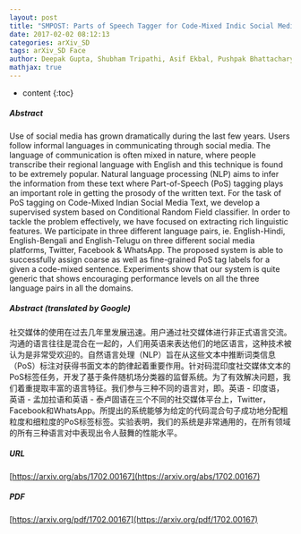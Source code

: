 ```yaml
---
layout: post
title: "SMPOST: Parts of Speech Tagger for Code-Mixed Indic Social Media Text"
date: 2017-02-02 08:12:13
categories: arXiv_SD
tags: arXiv_SD Face
author: Deepak Gupta, Shubham Tripathi, Asif Ekbal, Pushpak Bhattacharyya
mathjax: true
---
```


* content
{:toc}

##### Abstract
Use of social media has grown dramatically during the last few years. Users follow informal languages in communicating through social media. The language of communication is often mixed in nature, where people transcribe their regional language with English and this technique is found to be extremely popular. Natural language processing (NLP) aims to infer the information from these text where Part-of-Speech (PoS) tagging plays an important role in getting the prosody of the written text. For the task of PoS tagging on Code-Mixed Indian Social Media Text, we develop a supervised system based on Conditional Random Field classifier. In order to tackle the problem effectively, we have focused on extracting rich linguistic features. We participate in three different language pairs, ie. English-Hindi, English-Bengali and English-Telugu on three different social media platforms, Twitter, Facebook & WhatsApp. The proposed system is able to successfully assign coarse as well as fine-grained PoS tag labels for a given a code-mixed sentence. Experiments show that our system is quite generic that shows encouraging performance levels on all the three language pairs in all the domains.

##### Abstract (translated by Google)
社交媒体的使用在过去几年里发展迅速。用户通过社交媒体进行非正式语言交流。沟通的语言往往是混合在一起的，人们用英语来表达他们的地区语言，这种技术被认为是非常受欢迎的。自然语言处理（NLP）旨在从这些文本中推断词类信息（PoS）标注对获得书面文本的韵律起着重要作用。针对码混印度社交媒体文本的PoS标签任务，开发了基于条件随机场分类器的监督系统。为了有效解决问题，我们着重提取丰富的语言特征。我们参与三种不同的语言对，即。英语 - 印度语，英语 - 孟加拉语和英语 - 泰卢固语在三个不同的社交媒体平台上，Twitter，Facebook和WhatsApp。所提出的系统能够为给定的代码混合句子成功地分配粗粒度和细粒度的PoS标签标签。实验表明，我们的系统是非常通用的，在所有领域的所有三种语言对中表现出令人鼓舞的性能水平。

##### URL
[https://arxiv.org/abs/1702.00167](https://arxiv.org/abs/1702.00167)

##### PDF
[https://arxiv.org/pdf/1702.00167](https://arxiv.org/pdf/1702.00167)

